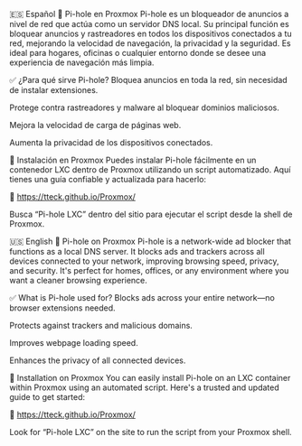 🇪🇸 Español
📡 Pi-hole en Proxmox
Pi-hole es un bloqueador de anuncios a nivel de red que actúa como un servidor DNS local. Su principal función es bloquear anuncios y rastreadores en todos los dispositivos conectados a tu red, mejorando la velocidad de navegación, la privacidad y la seguridad. Es ideal para hogares, oficinas o cualquier entorno donde se desee una experiencia de navegación más limpia.

✅ ¿Para qué sirve Pi-hole?
Bloquea anuncios en toda la red, sin necesidad de instalar extensiones.

Protege contra rastreadores y malware al bloquear dominios maliciosos.

Mejora la velocidad de carga de páginas web.

Aumenta la privacidad de los dispositivos conectados.

🚀 Instalación en Proxmox
Puedes instalar Pi-hole fácilmente en un contenedor LXC dentro de Proxmox utilizando un script automatizado. Aquí tienes una guía confiable y actualizada para hacerlo:

🔗 https://tteck.github.io/Proxmox/

Busca “Pi-hole LXC” dentro del sitio para ejecutar el script desde la shell de Proxmox.

🇺🇸 English
📡 Pi-hole on Proxmox
Pi-hole is a network-wide ad blocker that functions as a local DNS server. It blocks ads and trackers across all devices connected to your network, improving browsing speed, privacy, and security. It's perfect for homes, offices, or any environment where you want a cleaner browsing experience.

✅ What is Pi-hole used for?
Blocks ads across your entire network—no browser extensions needed.

Protects against trackers and malicious domains.

Improves webpage loading speed.

Enhances the privacy of all connected devices.

🚀 Installation on Proxmox
You can easily install Pi-hole on an LXC container within Proxmox using an automated script. Here's a trusted and updated guide to get started:

🔗 https://tteck.github.io/Proxmox/

Look for “Pi-hole LXC” on the site to run the script from your Proxmox shell.

